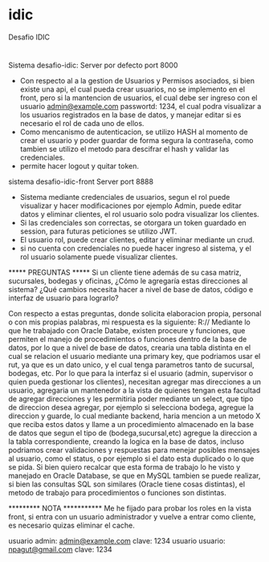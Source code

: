 # idic
Desafio IDIC

#
Sistema desafio-idic:
Server por defecto port 8000
* Con respecto al a la gestion de Usuarios y Permisos asociados, si bien existe una api, el cual pueda crear usuarios, no se implemento en el front,
pero si la mantencion de usuarios, el cual debe ser ingreso con el usuario admin@example.com passwortd: 1234, el cual podra visualizar a los usuarios registrados en la base de datos, y manejar editar si es necesario el rol de cada uno de ellos.
* Como mencanismo de autenticacion, se utilizo HASH al momento de crear el usuario y poder guardar de forma segura la contraseña, como tambien se utilizo el metodo para descifrar el hash y validar las credenciales.
* permite hacer logout y quitar token.

sistema desafio-idic-front
Server port 8888
* Sistema mediante credenciales de usuarios, segun el rol puede visualizar y hacer modificaciones por ejemplo Admin, puede editar datos y eliminar clientes, 
  el rol usuario solo podra visualizar los clientes.
* Si las credenciales son correctas, se otorgara un token guardado en session, para futuras peticiones se utilizo JWT.
* El usuario rol, puede crear clientes, editar y eliminar mediante un crud.
* si no cuenta con credenciales no puede hacer ingreso al sistema, y el rol usuario solamente puede visualizar clientes.

***** PREGUNTAS *****
Si un cliente tiene además de su casa matriz, sucursales, bodegas y oficinas, ¿Cómo le agregaría
estas direcciones al sistema? ¿Qué cambios necesita hacer a nivel de base de datos, código e interfaz
de usuario para lograrlo?

Con respecto a estas preguntas, donde solicita elaboracion propia, personal o con mis propias palabras, mi respuesta es la siguiente:
R:// Mediante lo que he trabajado con Oracle Databe, existen proceure y funciones, que permiten el manejo de procedimientos o funciones dentro de la base de datos, por lo que a nivel de base de datos, crearia una tabla distinta en el cual se relacion el usuario mediante una primary key, que podriamos usar el rut, ya que es un dato unico, y el cual tenga parametros tanto de sucursal, bodegas, etc. Por lo que para la interfaz si el usuario (admin, supervisor o quien pueda gestionar los clientes), necesitan agregar mas direcciones a un usuario,  agregaria un mantenedor a la vista de quienes tengan esta facultad de agregar direcciones y les permitiria poder mediante un select, que tipo de direccion desea agregar, por ejemplo si selecciona bodega, agregue la direccion y guarde, lo cual mediante backend, haria mencion a un metodo X que reciba estos datos y llame a un procedimiento almacenado en la base de datos que segun el tipo de (bodega,sucursal,etc) agregue la direccion a la tabla correspondiente, creando la logica en la base de datos, incluso podriamos crear validaciones y respuestas para menejar posibles mensajes al usuario, como el status, o por ejemplo si el dato esta duplicado o lo que se pida. Si bien quiero recalcar que esta forma de trabajo lo he visto y manejado en Oracle Database, se que en MySQL tambien se puede realizar, si bien las consultas SQL son similares (Oracle tiene cosas distintas), el metodo de trabajo para procedimientos o funciones son distintas.


********* NOTA ***********
Me he fijado para probar los roles en la vista front, si entra con un usuario administrador y vuelve a entrar como cliente, es necesario quizas eliminar el cache.

usuario admin:
admin@example.com clave: 1234
usuario usuario:
npagut@gmail.com clave: 1234
